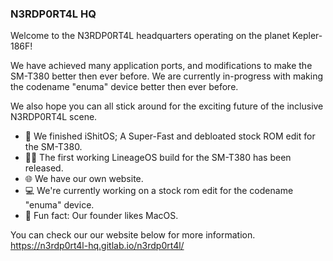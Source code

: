 ### N3RDP0RT4L HQ

Welcome to the N3RDP0RT4L headquarters operating on the planet Kepler-186F!

We have achieved many application ports, and modifications to make the SM-T380 better then ever before. We are currently in-progress with making the codename "enuma" device better then ever before.

We also hope you can all stick around for the exciting future of the inclusive N3RDP0RT4L scene.

- 📱 We finished iShitOS; A Super-Fast and debloated stock ROM edit for the SM-T380.
- 🧑‍💻 The first working LineageOS build for the SM-T380 has been released.
- 🌐 We have our own website.
- 💻 We're currently working on a stock rom edit for the codename "enuma" device.
- 🍎 Fun fact: Our founder likes MacOS.

You can check our our website below for more information.
https://n3rdp0rt4l-hq.gitlab.io/n3rdp0rt4l/
